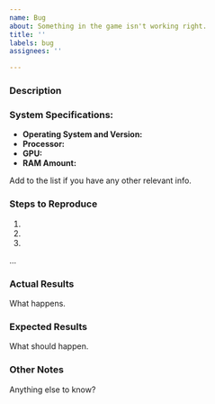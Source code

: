 ```yaml
---
name: Bug
about: Something in the game isn't working right.
title: ''
labels: bug
assignees: ''

---
```


### Description

### System Specifications:
 - **Operating System and Version:**
 - **Processor:**
 - **GPU:**
 - **RAM Amount:**
 
Add to the list if you have any other relevant info.

### Steps to Reproduce
1. 
2.
3.
...

### Actual Results
What happens.

### Expected Results
What should happen.

### Other Notes
Anything else to know?
